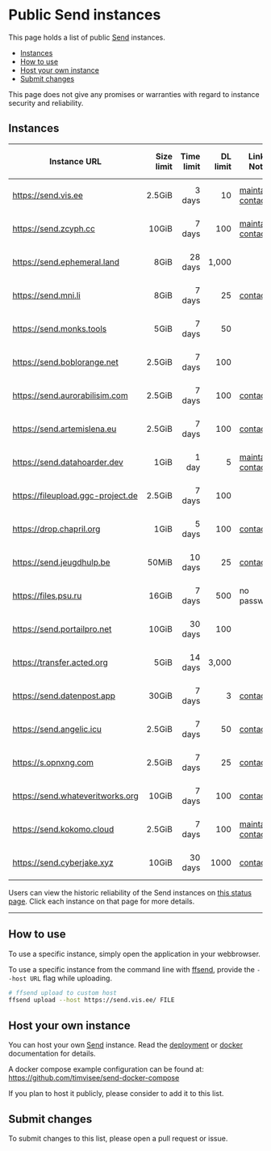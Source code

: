 # Public Send instances
This page holds a list of public [Send][send] instances.

- [Instances](#instances)
- [How to use](#how-to-use)
- [Host your own instance](#host-your-own-instance)
- [Submit changes](#submit-changes)

This page does not give any promises or warranties with regard to instance
security and reliability.

## Instances

Instance URL | Size<br>limit | Time<br>limit | DL<br>limit | Links/<br>Notes | Country | Version | Uptime<br>(90 days)
--- | ---: | ---: | ---: | --- | ---: | --- | ---
https://send.vis.ee | 2.5GiB | 3 days | 10 | [maintainer](https://github.com/timvisee), [contact](https://timvisee.com/contact) | Netherlands 🇳🇱 | ![version](https://img.shields.io/badge/dynamic/json?label=version&query=version&url=https://send.vis.ee/__version__) | ![Uptime (90 days)](https://img.shields.io/uptimerobot/ratio/90/m794230691-8f60854620eb9d40dae7461e)
https://send.zcyph.cc | 10GiB | 7 days | 100 | [maintainer](https://github.com/zcyph), [contact](mailto:send@zcyph.cc) | Germany 🇩🇪 | ![version](https://img.shields.io/badge/dynamic/json?label=version&query=version&url=https://send.zcyph.cc/__version__) | ![Uptime (90 days)](https://img.shields.io/uptimerobot/ratio/90/m794230695-ef83cfab5f4970c4487ad484)
https://send.ephemeral.land | 8GiB | 28 days | 1,000 | | Germany 🇩🇪 | ![version](https://img.shields.io/badge/dynamic/json?label=version&query=version&url=https://send.ephemeral.land/__version__) | ![Uptime (90 days)](https://img.shields.io/uptimerobot/ratio/90/m794230698-d0fc0e9c893bdb81295c3ae2)
https://send.mni.li | 8GiB | 7 days | 25 | [contact](https://cryptpad.fr/form/#/2/form/view/gj2mDNekg5gf+AKPkTqLGY9W2Fa2rjceLFISeeLZa3Y/) | Germany 🇩🇪 | ![version](https://img.shields.io/badge/dynamic/json?label=version&query=version&url=https://send.mni.li/__version__) | ![Uptime (90 days)](https://img.shields.io/uptimerobot/ratio/90/m794230704-256d7241d3fc3712ed74671c)
https://send.monks.tools | 5GiB | 7 days | 50 | | United States 🇺🇸 | ![version](https://img.shields.io/badge/dynamic/json?label=version&query=version&url=https://send.monks.tools/__version__) | ![Uptime (90 days)](https://img.shields.io/uptimerobot/ratio/90/m794230706-152180f0f00c3516167167fd)
https://send.boblorange.net | 2.5GiB | 7 days | 100 | | Portugal 🇵🇹 | ![version](https://img.shields.io/badge/dynamic/json?label=version&query=version&url=https://send.boblorange.net/__version__) | ![Uptime (90 days)](https://img.shields.io/uptimerobot/ratio/90/m794230709-6647754935bde8c9e48f74b0)
https://send.aurorabilisim.com | 2.5GiB | 7 days | 100 | [contact](https://www.aurorabilisim.com/iletisim/) | Turkey 🇹🇷 | ![version](https://img.shields.io/badge/dynamic/json?label=version&query=version&url=https://send.aurorabilisim.com/__version__) | ![Uptime (90 days)](https://img.shields.io/uptimerobot/ratio/90/m794230712-50b203eb6aba33e7ed9f35a4)
https://send.artemislena.eu | 2.5GiB | 7 days | 100 | [contact](https://artemislena.eu/contact.html) | Germany 🇩🇪 | ![version](https://img.shields.io/badge/dynamic/json?label=version&query=version&url=https://send.artemislena.eu/__version__) | ![Uptime (90 days)](https://img.shields.io/uptimerobot/ratio/90/m794230717-7d15b7ccd3aa5630bba41a8a)
https://send.datahoarder.dev | 1GiB | 1 day | 5 | [maintainer](https://github.com/whalehub), [contact](mailto:admin@datahoarder.dev) | Luxembourg 🇱🇺 | ![version](https://img.shields.io/badge/dynamic/json?label=version&query=version&url=https://send.datahoarder.dev/__version__) | ![Uptime (90 days)](https://img.shields.io/uptimerobot/ratio/90/m794230721-b9f403d93360e8d40a50128d)
https://fileupload.ggc-project.de | 2.5GiB | 7 days | 100 | | Germany 🇩🇪 | ![version](https://img.shields.io/badge/dynamic/json?label=version&query=version&url=https://fileupload.ggc-project.de/__version__) | ![Uptime (90 days)](https://img.shields.io/uptimerobot/ratio/90/m794230727-a652ecfbd4604f532e0ff48c)
https://drop.chapril.org | 1GiB | 5 days | 100 | [contact](https://www.chapril.org/contact.html) | Germany 🇩🇪 | ![version](https://img.shields.io/badge/dynamic/json?label=version&query=version&url=https://drop.chapril.org/__version__) | ![Uptime (90 days)](https://img.shields.io/uptimerobot/ratio/90/m794230729-fd070e4aa8a6601035d9425a)
https://send.jeugdhulp.be | 50MiB | 10 days | 25 | [contact](https://www.jeugdhulp.be/contact) | France 🇫🇷 | ![version](https://img.shields.io/badge/dynamic/json?label=version&query=version&url=https://send.jeugdhulp.be/__version__) | ![Uptime (90 days)](https://img.shields.io/uptimerobot/ratio/90/m794230732-350359a789fe5d02bdb5ad6d)
https://files.psu.ru | 16GiB | 7 days | 500 | no password | Russia 🇷🇺 | ![version](https://img.shields.io/badge/dynamic/json?label=version&query=version&url=https://files.psu.ru/__version__) | ![Uptime (90 days)](https://img.shields.io/uptimerobot/ratio/90/m794230735-2d39e5d423d54366178406da)
https://send.portailpro.net | 10GiB | 30 days | 100 | | France 🇫🇷 | ![version](https://img.shields.io/badge/dynamic/json?label=version&query=version&url=https://send.portailpro.net/__version__) | ![Uptime (90 days)](https://img.shields.io/uptimerobot/ratio/90/m794230737-577e6bfd57f73d339fd6554f)
https://transfer.acted.org | 5GiB | 14 days | 3,000 | | France 🇫🇷 | ![version](https://img.shields.io/badge/dynamic/json?label=version&query=version&url=https://transfer.acted.org/__version__) | ![Uptime (90 days)](https://img.shields.io/uptimerobot/ratio/90/m794230739-463fdbc2d9c115069d8db1f1)
https://send.datenpost.app | 30GiB | 7 days | 3 | [contact](mailto:info@webality.de) | Germany 🇩🇪 | ![version](https://img.shields.io/badge/dynamic/json?label=version&query=version&url=https://send.datenpost.app/__version__) | ![Uptime (90 days)](https://img.shields.io/uptimerobot/ratio/90/m794230691-8f60854620eb9d40dae7461e)
https://send.angelic.icu | 2.5GiB | 7 days | 50 | [contact](mailto:me@angelic.icu) | Romania 🇷🇴 | ![version](https://img.shields.io/badge/dynamic/json?label=version&query=version&url=https://send.angelic.icu/__version__) | ![Uptime (90 days)](https://img.shields.io/uptimerobot/ratio/90/m794230747-a87dcbdff5b01eb9c5f92b6c)
https://s.opnxng.com | 2.5GiB | 7 days | 25 | [contact](https://about.opnxng.com/) | Singapore 🇸🇬 | ![version](https://img.shields.io/badge/dynamic/json?label=version&query=version&url=https://s.opnxng.com/__version__) | ![Uptime (90 days)](https://img.shields.io/uptimerobot/ratio/90/m794398378-baf9f42c4a7e416bc51f5ba0)
https://send.whateveritworks.org | 10GiB | 7 days | 100 | [contact](https://www.whateveritworks.org/email) | Germany 🇩🇪 | ![version](https://img.shields.io/badge/dynamic/json?label=version&query=version&url=https://send.whateveritworks.org/__version__) | ![Uptime (90 days)](https://img.shields.io/uptimerobot/ratio/90/m794407638-626e4c3452c6933ad106a402)
https://send.kokomo.cloud | 2.5GiB | 7 days | 100 | [maintainer](https://github.com/kokomo123), [contact](mailto:admin@kokomo.cloud) | United States 🇺🇸 | ![version](https://img.shields.io/badge/dynamic/json?label=version&query=version&url=https://send.kokomo.cloud/__version__) | ![Uptime (90 days)](https://img.shields.io/uptimerobot/ratio/90/m794630156-5be85f191fc02e133c49732f)
https://send.cyberjake.xyz | 10GiB | 30 days | 1000 | [contact](mailto:connect@cyberjake.xyz) | United States 🇺🇸 | ![version](https://img.shields.io/badge/dynamic/json?label=version&query=version&url=https://send.cyberjake.xyz/__version__) | ![Uptime (90 days)](https://img.shields.io/uptimerobot/ratio/90/m794455795-2d6b721c8e5dfcc8dcdae877)
Users can view the historic reliability of the Send instances on [this status page](https://stats.uptimerobot.com/5917xHMX01). Click each instance on that page for more details.

---

## How to use

To use a specific instance, simply open the application in your webbrowser.

To use a specific instance from the command line with [ffsend][ffsend], provide
the `--host URL` flag while uploading.

```bash
# ffsend upload to custom host
ffsend upload --host https://send.vis.ee/ FILE
```

## Host your own instance

You can host your own [Send][send] instance. Read the
[deployment](https://github.com/timvisee/send#deployment) or [docker](https://github.com/timvisee/send/blob/master/docs/docker.md) documentation for details.

A docker compose example configuration can be found at:
https://github.com/timvisee/send-docker-compose

If you plan to host it publicly, please consider to add it to this list.

## Submit changes

To submit changes to this list, please open a pull request or issue.

[send]: https://github.com/timvisee/send
[ffsend]: https://github.com/timvisee/ffsend

